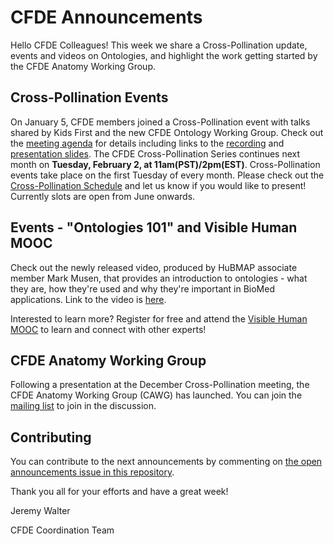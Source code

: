 # CFDE Announcements

Hello CFDE Colleagues! This week we share a Cross-Pollination update, events and videos on Ontologies, and highlight the work getting started by the CFDE Anatomy Working Group.
## Cross-Pollination Events

On January 5, CFDE members joined a Cross-Pollination event with talks shared by Kids First and the new CFDE Ontology Working Group. Check out the [meeting agenda](https://docs.google.com/document/d/1RW3DnSnNT1wgODqDr1ix2nBv9q-SO_L7_arylfrRrBw/edit?usp=sharing) for details including links to the [recording](https://drive.google.com/file/d/19S-fbsUXstYj20LLp5OEbtPKA2UeI8se/view?usp=sharing) and [presentation slides](https://drive.google.com/drive/folders/1sXVovumtB38gOqS-Zq8B7TfRqwrL11SH?usp=sharing).
The CFDE Cross-Pollination Series continues next month on **Tuesday, February 2, at 11am(PST)/2pm(EST)**.  Cross-Pollination events take place on the first Tuesday of every month. Please check out the [Cross-Pollination Schedule](https://docs.google.com/spreadsheets/d/1hQAeOLkivUZZnwZ_KxfGw3neezMaWbrPk9nnFiKfQGA/edit?usp=sharing) and let us know if you would like to present! Currently slots are open from June onwards. 

## Events - "Ontologies 101" and Visible Human MOOC

Check out the newly released video, produced by HuBMAP associate member Mark Musen, that provides an introduction to ontologies - what they are, how they're used and why they're important in BioMed applications. Link to the video is [here](http://r20.rs6.net/tn.jsp?f=001AO3bgqwNcEtselAHo0hC9UfP_HC8w1KH5_Zf8EuGct8TOebYtHjoFkfz3OOtCiqu2_qlsLglXLw-YQFuVqf_AVaAzGHtdN8SfGQQyCl3Pu0mmegJtCI95AR8-OW-QCnnkBfR3_BweDsGEZE-mumk7w==&c=oXkL0s8dI7qVlf_LiNn07tRwoZphVX2f_k1WhkejFMt8Al6fcFjUIA==&ch=fHMx_Ssp8aiU0qEpxBie_kj-3WevCJtIFc6lXVfopq4EZ9VFzJQEBw==).

Interested to learn more? Register for free and attend the [Visible Human MOOC](https://expand.iu.edu/browse/sice/cns/courses/hubmap-visible-human-mooc) to learn and connect with other experts!

## CFDE Anatomy Working Group

Following a presentation at the December Cross-Pollination meeting, the CFDE Anatomy Working Group (CAWG) has launched. You can join the [mailing list](https://crosspollinationevents.groups.io/g/AnatomyWorkingGroup) to join in the discussion.

## Contributing

You can contribute to the next announcements by commenting on [the open announcements issue in this repository](https://github.com/nih-cfde/announcements/issues?utf8=%E2%9C%93&q=is%3Aissue+is%3Aopen+Announcements).

Thank you all for your efforts and have a great week!

Jeremy Walter

CFDE Coordination Team
